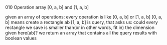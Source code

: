 010 Operation array [0, a, b] and [1, a, b]

given an array of operations:
every operation is like [0, a, b] or [1, a, b]
[0, a, b] means create a rectangle ab
[1, a, b] is query, that asks us: could every rectangle we save is smaller than(or in other words, fit in) the dimension given here(ab)?
we return an array that contains all the query results with boolean values
